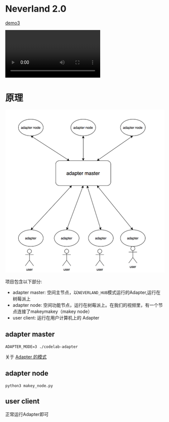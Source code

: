 # Neverland 2.0


[demo3](https://scratch-beta.codelab.club?sb3url=https://adapter.codelab.club/sb3/neverland2-demo3.sb3)

<video src="/video/1601261973458887.mp4" controls="controls"></video>


# 原理
<!--拓扑图
![]()
-->

![](/img/9ebe9c73696539ce9ba40a11d29ce788.png)

项目包含以下部分:

*  adapter master: 空间主节点，以`NEVERLAND_HUB`模式运行的Adapter,运行在树莓派上
*  adapter node: 空间功能节点，运行在树莓派上。在我们的视频里，有一个节点连接了makeymakey（makey node）
*  user client: 运行在用户计算机上的 Adapter

## adapter master
`ADAPTER_MODE=3 ./codelab-adapter`

关于 [Adapter 的模式](https://adapter.codelab.club/user_guide/settings/#adapter_mode)

## adapter node
`python3 makey_node.py`

## user client
正常运行Adapter即可